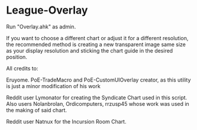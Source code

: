 # League-Overlay

Run "Overlay.ahk" as admin.

If you want to choose a different chart or adjust it for a different resolution, the recommended method is creating a new transparent image same size as your display resolution and sticking the chart guide in the desired position.

All credits to:

Eruyome. PoE-TradeMacro and PoE-CustomUIOverlay creator, as this utility is just a minor modification of his work

Reddit user Lymonator for creating the Syndicate Chart used in this script. Also users Nolanbrolan, Ordicomputers, rrzusp45 whose work was used in the making of said chart.

Reddit user Natnux for the Incursion Room Chart.

